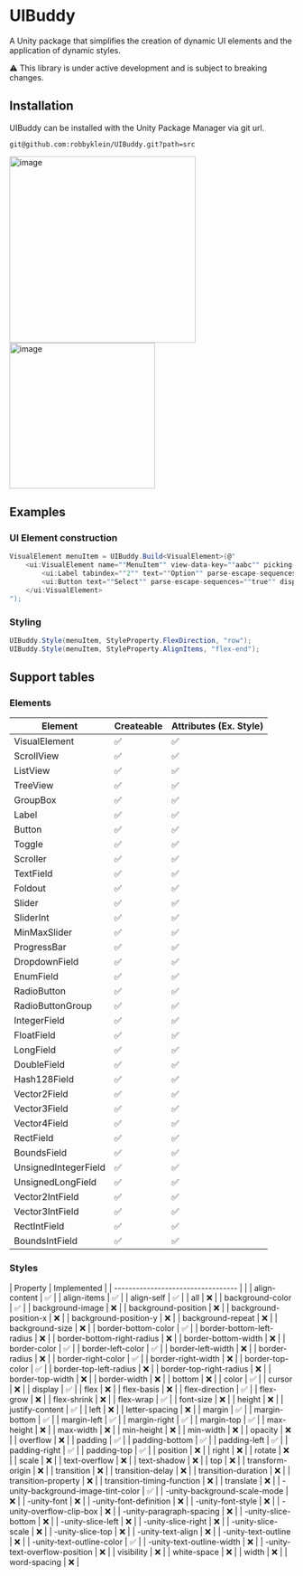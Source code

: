# UIBuddy

A Unity package that simplifies the creation of dynamic UI elements and the application of dynamic styles.

⚠️ This library is under active development and is subject to breaking changes.

## Installation

UIBuddy can be installed with the Unity Package Manager via git url.

```
git@github.com:robbyklein/UIBuddy.git?path=src
```

<img width="330" alt="image" src="https://github.com/robbyklein/UIBuddy/assets/6813372/e0619b86-b5df-4191-9842-dbe8774c6293">

<img width="258" alt="image" src="https://github.com/robbyklein/UIBuddy/assets/6813372/ee835cf7-b6bc-4d38-8a7f-5007cbe27f12">

## Examples

### UI Element construction

```cs
VisualElement menuItem = UIBuddy.Build<VisualElement>(@"
    <ui:VisualElement name=""MenuItem"" view-data-key=""aabc"" picking-mode=""Ignore"" tooltip=""Click to select"" usage-hints=""DynamicTransform"" tabindex=""1"" focusable=""true"" style=""flex-grow: 1;"">
        <ui:Label tabindex=""2"" text=""Option"" parse-escape-sequences=""false"" display-tooltip-when-elided=""true"" view-data-key=""qwe"" usage-hints=""GroupTransform"" focusable=""true"" binding-path=""apples"" enable-rich-text=""false"" />
        <ui:Button text=""Select"" parse-escape-sequences=""true"" display-tooltip-when-elided=""false"" view-data-key=""xcbv"" usage-hints=""DynamicTransform"" tabindex=""3"" focusable=""false"" binding-path=""potatoe"" enable-rich-text=""false"" />
    </ui:VisualElement>
");
```

### Styling

```csharp
UIBuddy.Style(menuItem, StyleProperty.FlexDirection, "row");
UIBuddy.Style(menuItem, StyleProperty.AlignItems, "flex-end");
```

## Support tables

### Elements

| Element              | Createable | Attributes (Ex. Style) |
| -------------------- | ---------- | ---------------------- |
| VisualElement        | ✅         | ✅                     |
| ScrollView           | ✅         | ✅                     |
| ListView             | ✅         | ✅                     |
| TreeView             | ✅         | ✅                     |
| GroupBox             | ✅         | ✅                     |
| Label                | ✅         | ✅                     |
| Button               | ✅         | ✅                     |
| Toggle               | ✅         | ✅                     |
| Scroller             | ✅         | ✅                     |
| TextField            | ✅         | ✅                     |
| Foldout              | ✅         | ✅                     |
| Slider               | ✅         | ✅                     |
| SliderInt            | ✅         | ✅                     |
| MinMaxSlider         | ✅         | ✅                     |
| ProgressBar          | ✅         | ✅                     |
| DropdownField        | ✅         | ✅                     |
| EnumField            | ✅         | ✅                     |
| RadioButton          | ✅         | ✅                     |
| RadioButtonGroup     | ✅         | ✅                     |
| IntegerField         | ✅         | ✅                     |
| FloatField           | ✅         | ✅                     |
| LongField            | ✅         | ✅                     |
| DoubleField          | ✅         | ✅                     |
| Hash128Field         | ✅         | ✅                     |
| Vector2Field         | ✅         | ✅                     |
| Vector3Field         | ✅         | ✅                     |
| Vector4Field         | ✅         | ✅                     |
| RectField            | ✅         | ✅                     |
| BoundsField          | ✅         | ✅                     |
| UnsignedIntegerField | ✅         | ✅                     |
| UnsignedLongField    | ✅         | ✅                     |
| Vector2IntField      | ✅         | ✅                     |
| Vector3IntField      | ✅         | ✅                     |
| RectIntField         | ✅         | ✅                     |
| BoundsIntField       | ✅         | ✅                     |

### Styles

| Property                           | Implemented |
| ---------------------------------- |  |
| align-content                      | ✅ |
| align-items                        | ✅ |
| align-self                         | ✅ |
| all                                | ❌ |
| background-color                   | ✅ |
| background-image                   | ❌ |
| background-position                | ❌ |
| background-position-x              | ❌ |
| background-position-y              | ❌ |
| background-repeat                  | ❌ |
| background-size                    | ❌ |
| border-bottom-color                | ✅ |
| border-bottom-left-radius          | ❌ |
| border-bottom-right-radius         | ❌ |
| border-bottom-width                | ❌ |
| border-color                       | ✅ |
| border-left-color                  | ✅ |
| border-left-width                  | ❌ |
| border-radius                      | ❌ |
| border-right-color                 | ✅ |
| border-right-width                 | ❌ |
| border-top-color                   | ✅ |
| border-top-left-radius             | ❌ |
| border-top-right-radius            | ❌ |
| border-top-width                   | ❌ |
| border-width                       | ❌ |
| bottom                             | ❌ |
| color                              | ✅ |
| cursor                             | ❌ |
| display                            | ✅ |
| flex                               | ❌ |
| flex-basis                         | ❌ |
| flex-direction                     | ✅ |
| flex-grow                          | ❌ |
| flex-shrink                        | ❌ |
| flex-wrap                          | ✅ |
| font-size                          | ❌ |
| height                             | ❌ |
| justify-content                    | ✅ |
| left                               | ❌ |
| letter-spacing                     | ❌ |
| margin                             | ✅ |
| margin-bottom                      | ✅ |
| margin-left                        | ✅ |
| margin-right                       | ✅ |
| margin-top                         | ✅ |
| max-height                         | ❌ |
| max-width                          | ❌ |
| min-height                         | ❌ |
| min-width                          | ❌ |
| opacity                            | ❌ |
| overflow                           | ❌ |
| padding                            | ✅ |
| padding-bottom                     | ✅ |
| padding-left                       | ✅ |
| padding-right                      | ✅ |
| padding-top                        | ✅ |
| position                           | ❌ |
| right                              | ❌ |
| rotate                             | ❌ |
| scale                              | ❌ |
| text-overflow                      | ❌ |
| text-shadow                        | ❌ |
| top                                | ❌ |
| transform-origin                   | ❌ |
| transition                         | ❌ |
| transition-delay                   | ❌ |
| transition-duration                | ❌ |
| transition-property                | ❌ |
| transition-timing-function         | ❌ |
| translate                          | ❌ |
| -unity-background-image-tint-color | ✅ |
| -unity-background-scale-mode       | ❌ |
| -unity-font                        | ❌ |
| -unity-font-definition             | ❌ |
| -unity-font-style                  | ❌ |
| -unity-overflow-clip-box           | ❌ |
| -unity-paragraph-spacing           | ❌ |
| -unity-slice-bottom                | ❌ |
| -unity-slice-left                  | ❌ |
| -unity-slice-right                 | ❌ |
| -unity-slice-scale                 | ❌ |
| -unity-slice-top                   | ❌ |
| -unity-text-align                  | ❌ |
| -unity-text-outline                | ❌ |
| -unity-text-outline-color          | ✅ |
| -unity-text-outline-width          | ❌ |
| -unity-text-overflow-position      | ❌ |
| visibility                         | ❌ |
| white-space                        | ❌ |
| width                              | ❌ |
| word-spacing                       | ❌ |
